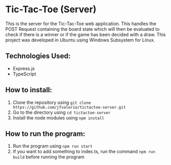# Tic-Tac-Toe (Server)

This is the server for the Tic-Tac-Toe web application. This handles the POST Request containing the board state which will then be evaluated to check if there is a winner or if the game has been decided with a draw. This project was developed in Ubuntu using Windows Subsystem for Linux.

## Technologies Used:

- Express.js
- TypeScript

## How to install:

1. Clone the repository using `git clone https://github.com/jfvalerio/tictactoe-server.git`
2. Go to the directory using `cd tictactoe-server`
3. Install the node modules using `npm install`

## How to run the program:

1. Run the program using `npm run start`
2. If you want to add something to index.ts, run the command `npm run build` before running the program
